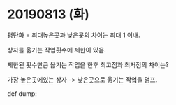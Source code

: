 # 20190813 (화)

평탄화 = 최대높은곳과 낮은곳의 차이는 최대 1 이내.

상자를 옮기는 작업횟수에 제한이 있음.

제한된 횟수만큼 옮기는 작업을 한후 최고점과 최저점의 차이는?



가장 높은곳에있는 상자 -> 낮은곳으로 옮기는 작업을 덤프.



def dump:

